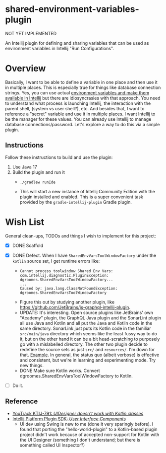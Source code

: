 # shared-environment-variables-plugin

NOT YET IMPLEMENTED

An Intellij plugin for defining and sharing variables that can be used as environment variables in Intellij "Run Configurations".


# Overview

Basically, I want to be able to define a variable in one place and then use it in multiple places. This is especially
true for things like database connection strings. Yes, you can use actual [environment variables and make them available in Intellij](https://stackoverflow.com/questions/45696203/intellij-idea-global-environment-variable-configuration)
but there are idiosyncrasies with that approach. You need to understand what process is launching Intellij, the interaction
with the parent shell, (system vs user shell?), etc. And besides that, I want to reference a "secret" variable and use
it in multiple places. I want Intellij to be the manager for these values. You can already use Intellij to manage
database connections/password. Let's explore a way to do this via a simple plugin.


## Instructions

Follow these instructions to build and use the plugin:

1. Use Java 17
2. Build the plugin and run it
   * ```shell
     ./gradlew runIde
     ```
   * This will start a new instance of Intellij Community Edition with the plugin installed and enabled. This is a super
     convenient task provided by the `gradle-intellij-plugin` Gradle plugin.


# Wish List

General clean-ups, TODOs and things I wish to implement for this project:

* [x] DONE Scaffold
* [x] DONE Defect. When I have `SharedEnvVarsToolWindowFactory` under the `kotlin` source set, I get runtime errors like:
  * ```text
    Cannot process toolwindow Shared Env Vars:
    com.intellij.diagnostic.PluginException: dgroomes.SharedEnvVarsToolWindowFactory...
    ...
    Caused by: java.lang.ClassNotFoundException: dgroomes.SharedEnvVarsToolWindowFactory
    ```
  * Figure this out by studying another plugin, like <https://github.com/JetBrains/js-graphql-intellij-plugin>.
  * UPDATE: It's interesting. Open source plugins like JetBrains' own "Academy" plugin, the GraphQL Java plugin and the
    SonarLint plugin all use Java and Kotlin and all put the Java and Kotlin code in the same directory. SonarLink just
    puts its Kotlin code in the familiar `src/main/java` directory which seems like the least fussy way to do it, but
    on the other hand it can be a bit head-scratching to purposely go with a mislabelled directory. The other two plugin
    decide to redefine the source sets as just `src/` and `resources/`. I'm down for that. [Example](https://github.com/JetBrains/educational-plugin/blob/a15bccbe66bb4c6d9bccaf68d7e8a4668dc1b922/build.gradle.kts#L169).
    In general, the status quo (albeit verbose) is effective and consistent, but we're in learning and experimenting
    mode. Try new things.
  * DONE Make sure Kotlin works. Convert dgroomes.SharedEnvVarsToolWindowFactory to Kotlin. 
* [ ] Do it.


## Reference

* [YouTrack KTIJ-791: *UIDesigner doesn't work with Kotlin classes*](https://youtrack.jetbrains.com/issue/KTIJ-791)
* [Intellij Platform Plugin SDK: *User Interface Components*](https://plugins.jetbrains.com/docs/intellij/user-interface-components.html)
  * UI dev using Swing is new to me (done it very sparingly before). I found that porting the "hello-world-plugin" to a
    Kotlin-based plugin project didn't work because of accepted non-support for Kotlin with the UI Designer (something I
    don't understand; but there is something called UI Inspector?)
